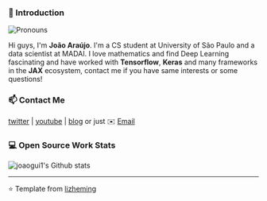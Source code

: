 ### 👋 Introduction
![Pronouns](https://img.shields.io/badge/Pronouns-he%2Fhim-green) 

Hi guys, I'm **João Araújo**. I'm a CS student at University of São Paulo and a data scientist at MADAI. 
I love mathematics and find Deep Learning fascinating and have worked with **Tensorflow**, **Keras** and many frameworks in the **JAX** ecosystem, contact me if you have same interests or some questions!

### 📫 Contact Me

[twitter][0] | [youtube][1] | [blog][2] or just ✉️ [Email](mailto:joaoguilhermearujo@gmail.com)
 
### 💻 Open Source Work Stats

![joaogui1's Github stats](https://github-readme-stats.vercel.app/api?username=joaogui1&show_icons=true)

[0]: https://twitter.com/_joaogui1
[1]: https://www.youtube.com/channel/UCd2YmvpagaO_F-YskJgAShg?view_as=subscriber
[2]: https://joaogui1.netlify.app/


---
⭐️ Template from [lizheming](https://github.com/lizheming)

